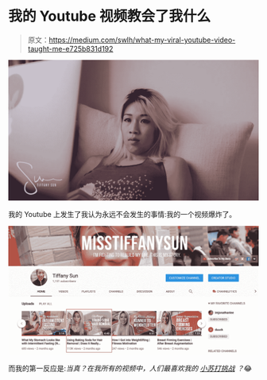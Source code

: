 # 我的 Youtube 视频教会了我什么

> 原文：<https://medium.com/swlh/what-my-viral-youtube-video-taught-me-e725b831d192>

![](img/bf47a4dfac020a48b5c3d88b402022b9.png)

我的 Youtube 上发生了我认为永远不会发生的事情:我的一个视频爆炸了。

![](img/0f11811604f8890c587378b0c015a60c.png)

而我的第一反应是:*当真？在我所有的视频中，人们最喜欢我的* [*小苏打挑战*](https://www.youtube.com/watch?v=mCWWCUblHLs) *？*😂